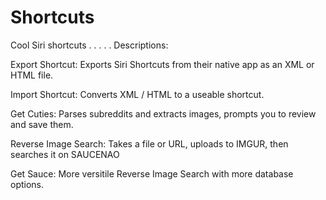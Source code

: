 # Shortcuts
Cool Siri shortcuts
.
.
.
.
.
Descriptions:


Export Shortcut: Exports Siri Shortcuts from their native app as an XML or HTML file.

Import Shortcut: Converts XML / HTML to a useable shortcut.

Get Cuties: Parses subreddits and extracts images, prompts you to review and save them.

Reverse Image Search: Takes a file or URL, uploads to IMGUR, then searches it on SAUCENAO

Get Sauce: More versitile Reverse Image Search with more database options.
